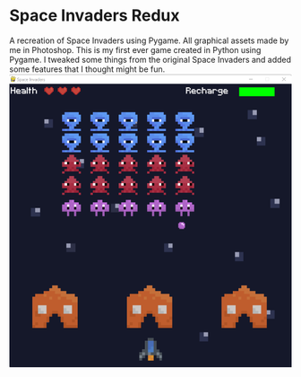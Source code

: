 # Space Invaders Redux

A recreation of Space Invaders using Pygame. All graphical assets made by me in Photoshop. This is my first ever game created in Python using Pygame. I tweaked some things from the original Space Invaders and added some features that I thought might be fun.
![This is an image](https://github.com/IndiOfEarth/Space-Invaders-Redux/blob/master/spaceinvaders01.png)

